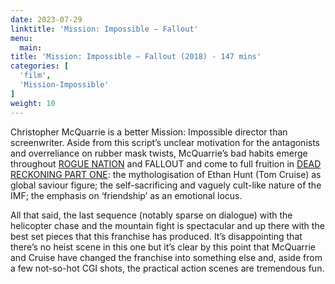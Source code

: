 ```yaml
---
date: 2023-07-29
linktitle: 'Mission: Impossible – Fallout'
menu:
  main:
title: 'Mission: Impossible – Fallout (2018) - 147 mins'
categories: [
  'film',
  'Mission-Impossible'
]
weight: 10
---
```


Christopher McQuarrie is a better Mission: Impossible director than screenwriter. Aside from this script’s unclear motivation for the antagonists and overreliance on rubber mask twists, McQuarrie’s bad habits emerge throughout [ROGUE NATION](https://reviewsperminute.simonxix.com/posts/mission_impossible_rogue_nation/) and FALLOUT and come to full fruition in [DEAD RECKONING PART ONE](https://reviewsperminute.simonxix.com/posts/mission_impossible_dead_reckoning/): the mythologisation of Ethan Hunt (Tom Cruise) as global saviour figure; the self-sacrificing and vaguely cult-like nature of the IMF; the emphasis on ‘friendship’ as an emotional locus. 

All that said, the last sequence (notably sparse on dialogue) with the helicopter chase and the mountain fight is spectacular and up there with the best set pieces that this franchise has produced. It’s disappointing that there’s no heist scene in this one but it’s clear by this point that McQuarrie and Cruise have changed the franchise into something else and, aside from a few not-so-hot CGI shots, the practical action scenes are tremendous fun.

